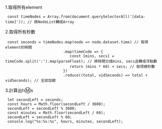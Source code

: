 1.取得所有element

     const timeNodes = Array.from(document.querySelectorAll('[data-time]')); // 將NodeList轉成Array

2.取得所有秒數

     const seconds = timeNodes.map(node => node.dataset.time) // 取得element的時間
                              .map(timeCode => {
                                 const [mins, secs] = timeCode.split(':').map(parseFloat); // 將時間分成mins, secs且轉成浮點數
                                 return (mins * 60) + secs; // 取得總秒數
                              })
                              .reduce((total, vidSeconds) => total + vidSeconds); // 全部加總

3.計算出h:m:s

     let secondLeft = seconds;
     const hours = Math.floor(secondLeft / 3600);
     secondLeft = secondLeft % 3600;
     const minutes = Math.floor(secondLeft / 60);
     secondLeft = secondLeft % 60;
     console.log("%s:%s:%s", hours, minutes, secondLeft);